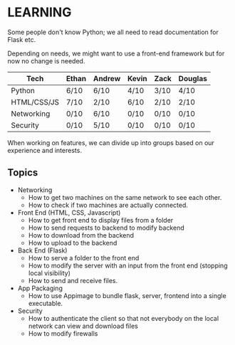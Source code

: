 # LEARNING #

Some people don't know Python; we all need to read documentation for Flask etc.

Depending on needs, we might want to use a front-end framework but for now no change is needed.

| Tech        | Ethan | Andrew  | Kevin | Zack | Douglas |
|-------------|-------|---------|-------|------|---------|
| Python      | 6/10  | 6/10    | 4/10  | 3/10 | 4/10    | 
| HTML/CSS/JS | 7/10  | 2/10    | 6/10  | 2/10 | 2/10    |
| Networking  | 0/10  | 6/10    | 0/10  | 0/10 | 0/10    |
| Security    | 0/10  | 5/10    | 0/10  | 0/10 | 0/10    |

When working on features, we can divide up into groups based on our experience and interests.

## Topics

- Networking 
  - How to get two machines on the same network to see each other.
  - How to check if two machines are actually connected.
- Front End (HTML, CSS, Javascript)
  - How to get front end to display files from a folder
  - How to send requests to backend to modify backend
  - How to download from the backend
  - How to upload to the backend
- Back End (Flask)
  - How to serve a folder to the front end
  - How to modify the server with an input from the front end (stopping local visibility)
  - How to send and receive files.
- App Packaging
  - How to use Appimage to bundle flask, server, frontend into a single executable.
- Security
  - How to authenticate the client so that not everybody on the local network can view and download files
  - How to modify firewalls
